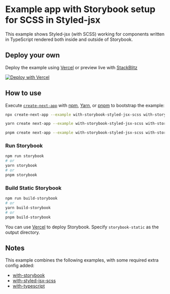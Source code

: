 # Example app with Storybook setup for SCSS in Styled-jsx

This example shows Styled-jsx (with SCSS) working for components written in TypeScript rendered both inside and outside of Storybook.

## Deploy your own

Deploy the example using [Vercel](https://vercel.com?utm_source=github&utm_medium=readme&utm_campaign=next-example) or preview live with [StackBlitz](https://stackblitz.com/github/vercel/next.js/tree/canary/examples/with-storybook-styled-jsx-scss)

[![Deploy with Vercel](https://vercel.com/button)](https://vercel.com/new/clone?repository-url=https://github.com/vercel/next.js/tree/canary/examples/with-storybook-styled-jsx-scss&project-name=with-storybook-styled-jsx-scss&repository-name=with-storybook-styled-jsx-scss)

## How to use

Execute [`create-next-app`](https://github.com/vercel/next.js/tree/canary/packages/create-next-app) with [npm](https://docs.npmjs.com/cli/init), [Yarn](https://yarnpkg.com/lang/en/docs/cli/create/), or [pnpm](https://pnpm.io) to bootstrap the example:

```bash
npx create-next-app --example with-storybook-styled-jsx-scss with-storybook-styled-jsx-scss-app
```

```bash
yarn create next-app --example with-storybook-styled-jsx-scss with-storybook-styled-jsx-scss-app
```

```bash
pnpm create next-app --example with-storybook-styled-jsx-scss with-storybook-styled-jsx-scss-app
```

### Run Storybook

```bash
npm run storybook
# or
yarn storybook
# or
pnpm storybook
```

### Build Static Storybook

```bash
npm run build-storybook
# or
yarn build-storybook
# or
pnpm build-storybook
```

You can use [Vercel](https://vercel.com/new?utm_source=github&utm_medium=readme&utm_campaign=next-example) to deploy Storybook. Specify `storybook-static` as the output directory.

## Notes

This example combines the following examples, with some required extra config added:

- [with-storybook](https://github.com/vercel/next.js/tree/canary/examples/with-storybook)
- [with-styled-jsx-scss](https://github.com/vercel/next.js/tree/canary/examples/with-styled-jsx-scss)
- [with-typescript](https://github.com/vercel/next.js/tree/canary/examples/with-typescript)
